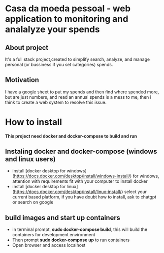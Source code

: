 <h1>Casa da moeda pessoal - web application to monitoring and analalyze your spends</h1>

## About project
It's a full stack project,created to simplify search, analyze, and manage personal (or bussiness if you set categories) spends.

## Motivation
I have a google sheet to put my spends and then find where spended more, but are just numbers, and read an annual spends is a mess to me, then i think to create a web system to resolve this issue.

# How to install
#### This project need **docker** and **docker-compose** to build and run

## Instaling docker and docker-compose (windows and linux users)
*  install [docker desktop for windows] (https://docs.docker.com/desktop/install/windows-install/) for windows, attention with requirements fit with your computer to install docker
*  install [docker desktop for linux] (https://docs.docker.com/desktop/install/linux-install/) select your current based platform, if you have doubt how to install, ask to chatgpt or search on google

## build images and start up containers
*  in terminal prompt, **sudo docker-compose build**, this will build the containers for development environment
*  Then prompt **sudo docker-compose up** to run containers
*  Open browser and access localhost

